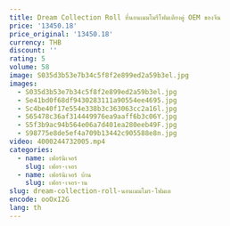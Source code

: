 ```yaml
---
title: Dream Collection Roll ที่นอนเมมโมรีโฟมเตียงคู่ OEM ของจีน
price: '13450.18'
price_original: '13450.18'
currency: THB
discount: ''
rating: 5
volume: 58
image: S035d3b53e7b34c5f8f2e899ed2a59b3el.jpg
images:
  - S035d3b53e7b34c5f8f2e899ed2a59b3el.jpg
  - Se41bd0f68df9430283111a90554ee4695.jpg
  - Sc4be40f17e554e338b3c363063cc2a16l.jpg
  - S65478c36af314449976ea9aaff6b3c06Y.jpg
  - S5f3b9ac94b564e06a7d401ea280eeb49F.jpg
  - S98775e8de5ef4a709b13442c905588e8n.jpg
video: 4000244732005.mp4
categories:
  - name: เฟอร์นิเจอร์
    slug: เฟอร-เจอร
  - name: เฟอร์นิเจอร์ บ้าน
    slug: เฟอร-เจอร-าน
slug: dream-collection-roll-นอนเมมโมร-โฟมเต
encode: ooOxI2G
lang: th
---
```

  